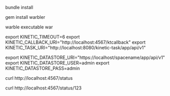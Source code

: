 bundle install

gem install warbler

warble executable war

export KINETIC_TIMEOUT=6
export KINETIC_CALLBACK_URI="http://localhost:4567/ktcallback"
export KINETIC_TASK_URI="http://localhost:8080/kinetic-task/app/api/v1"

export KINETIC_DATASTORE_URI="https://localhost/spacename/app/api/v1"
export KINETIC_DATASTORE_USER=admin
export KINETIC_DATASTORE_PASS=admin

curl http://localhost:4567/status

curl http://localhost:4567/status/123
